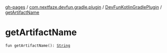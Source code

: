 [gh-pages](../../index.md) / [com.nextfaze.devfun.gradle.plugin](../index.md) / [DevFunKotlinGradlePlugin](index.md) / [getArtifactName](./get-artifact-name.md)

# getArtifactName

`fun getArtifactName(): `[`String`](https://kotlinlang.org/api/latest/jvm/stdlib/kotlin/-string/index.html)